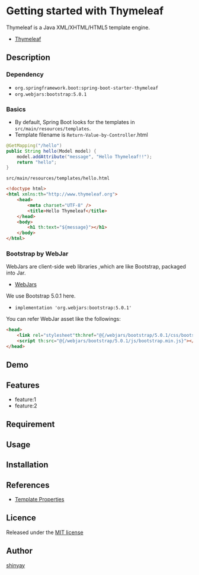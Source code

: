# Getting started with Thymeleaf

Thymeleaf is a Java XML/XHTML/HTML5 template engine.

- [Thymeleaf](https://www.thymeleaf.org/)

## Description
### Dependency
- `org.springframework.boot:spring-boot-starter-thymeleaf`
- `org.webjars:bootstrap:5.0.1`

### Basics
- By default, Spring Boot looks for the templates in `src/main/resources/templates`.
- Template filename is `Return-Value-by-Controller`.html

```java
@GetMapping("/hello")
public String hello(Model model) {
    model.addAttribute("message", "Hello Thymeleaf!!");
    return "hello";
}
```

`src/main/resources/templates/hello.html`
```html
<!doctype html>
<html xmlns:th="http://www.thymeleaf.org">
    <head>
        <meta charset="UTF-8" />
        <title>Hello Thymeleaf</title>
    </head>
    <body>
        <h1 th:text="${message}"></h1>
    </body>
</html>
```

### Bootstrap by WebJar
WebJars are client-side web libraries ,which are like Bootstrap, packaged into Jar.

- [WebJars](https://www.webjars.org/)

We use Bootstrap 5.0.1 here.
- `implementation 'org.webjars:bootstrap:5.0.1'`

You can refer WebJar asset like the followings:
```html
<head>
    <link rel="stylesheet"th:href="@{/webjars/bootstrap/5.0.1/css/bootstrap.min.css}">
    <script th:src="@{/webjars/bootstrap/5.0.1/js/bootstrap.min.js}"></script>
</head>
```




## Demo

## Features

- feature:1
- feature:2

## Requirement

## Usage

## Installation

## References
- [Template Properties](https://docs.spring.io/spring-boot/docs/current/reference/htmlsingle/#application-properties.templating)

## Licence

Released under the [MIT license](https://gist.githubusercontent.com/shinyay/56e54ee4c0e22db8211e05e70a63247e/raw/34c6fdd50d54aa8e23560c296424aeb61599aa71/LICENSE)

## Author

[shinyay](https://github.com/shinyay)
